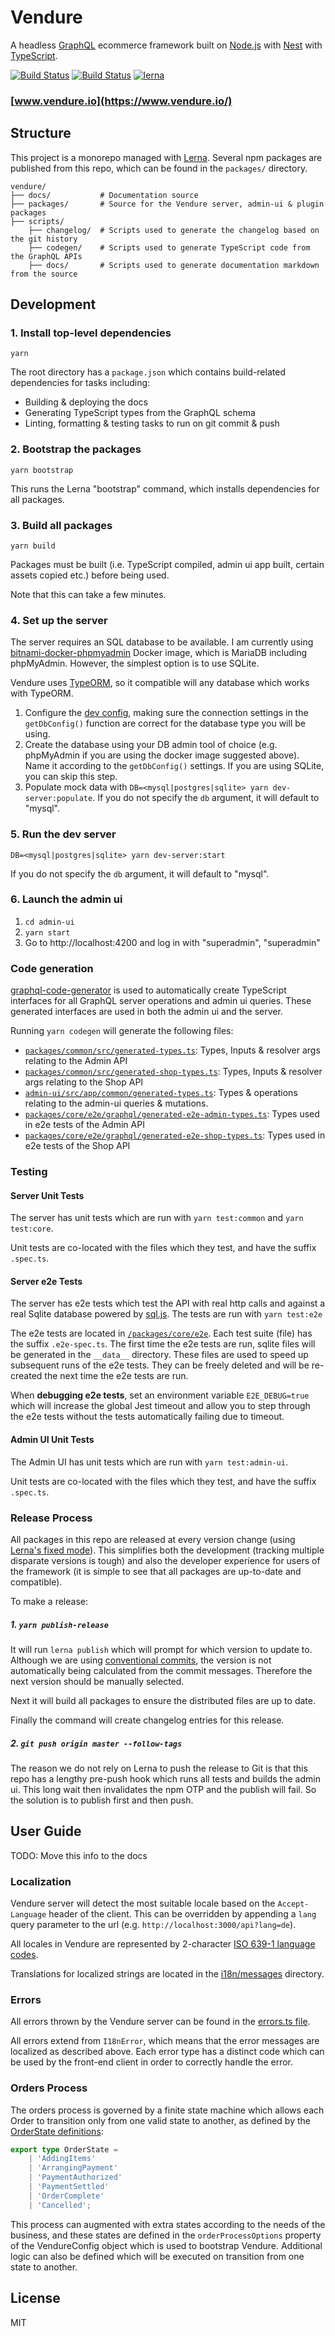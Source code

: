 # Vendure

A headless [GraphQL](https://graphql.org/) ecommerce framework built on [Node.js](https://nodejs.org) with [Nest](https://nestjs.com/) with [TypeScript](http://www.typescriptlang.org/).

[![Build Status](https://github.com/vendure-ecommerce/vendure/workflows/Build%20&%20Test/badge.svg)](https://github.com/vendure-ecommerce/vendure/actions) 
[![Build Status](https://github.com/vendure-ecommerce/vendure/workflows/Publish%20&%20Install/badge.svg)](https://github.com/vendure-ecommerce/vendure/actions)
[![lerna](https://img.shields.io/badge/maintained%20with-lerna-cc00ff.svg)](https://lernajs.io/)

### [www.vendure.io](https://www.vendure.io/)

## Structure

This project is a monorepo managed with [Lerna](https://github.com/lerna/lerna). Several npm packages are published from this repo, which can be found in the `packages/` directory.

```
vendure/
├── docs/           # Documentation source
├── packages/       # Source for the Vendure server, admin-ui & plugin packages
├── scripts/
    ├── changelog/  # Scripts used to generate the changelog based on the git history
    ├── codegen/    # Scripts used to generate TypeScript code from the GraphQL APIs
    ├── docs/       # Scripts used to generate documentation markdown from the source
```

## Development

### 1. Install top-level dependencies

`yarn`

The root directory has a `package.json` which contains build-related dependencies for tasks including:

* Building & deploying the docs 
* Generating TypeScript types from the GraphQL schema
* Linting, formatting & testing tasks to run on git commit & push

### 2. Bootstrap the packages

`yarn bootstrap`

This runs the Lerna "bootstrap" command, which installs dependencies for all packages.

### 3. Build all packages

`yarn build`

Packages must be built (i.e. TypeScript compiled, admin ui app built, certain assets copied etc.) before being used.

Note that this can take a few minutes.

### 4. Set up the server

The server requires an SQL database to be available. I am currently using [bitnami-docker-phpmyadmin](https://github.com/bitnami/bitnami-docker-phpmyadmin) Docker image,
which is MariaDB including phpMyAdmin. However, the simplest option is to use SQLite.

Vendure uses [TypeORM](http://typeorm.io), so it compatible will any database which works with TypeORM.

1. Configure the [dev config](./packages/dev-server/dev-config.ts), making sure the connection settings in the `getDbConfig()` function are correct for the database type you will be using.
2. Create the database using your DB admin tool of choice (e.g. phpMyAdmin if you are using the docker image suggested above). Name it according to the `getDbConfig()` settings. If you are using SQLite, you can skip this step.
3. Populate mock data with `DB=<mysql|postgres|sqlite> yarn dev-server:populate`. If you do not specify the `db` argument, it will default to "mysql".

### 5. Run the dev server

```
DB=<mysql|postgres|sqlite> yarn dev-server:start
```

 If you do not specify the `db` argument, it will default to "mysql".

### 6. Launch the admin ui

1. `cd admin-ui`
2. `yarn start`
3. Go to http://localhost:4200 and log in with "superadmin", "superadmin"

### Code generation

[graphql-code-generator](https://github.com/dotansimha/graphql-code-generator) is used to automatically create TypeScript interfaces
for all GraphQL server operations and admin ui queries. These generated interfaces are used in both the admin ui and the server.

Running `yarn codegen` will generate the following files:

* [`packages/common/src/generated-types.ts`](./packages/common/src/generated-types.ts): Types, Inputs & resolver args relating to the Admin API
* [`packages/common/src/generated-shop-types.ts`](./packages/common/src/generated-shop-types.ts): Types, Inputs & resolver args relating to the Shop API
* [`admin-ui/src/app/common/generated-types.ts`](./admin-ui/src/app/common/generated-types.ts): Types & operations relating to the admin-ui queries & mutations.
* [`packages/core/e2e/graphql/generated-e2e-admin-types.ts`](./packages/core/e2e/graphql/generated-e2e-admin-types.ts): Types used in e2e tests of the Admin API
* [`packages/core/e2e/graphql/generated-e2e-shop-types.ts`](./packages/core/e2e/graphql/generated-e2e-shop-types.ts): Types used in e2e tests of the Shop API

### Testing

#### Server Unit Tests

The server has unit tests which are run with `yarn test:common` and `yarn test:core`.

Unit tests are co-located with the files which they test, and have the suffix `.spec.ts`.

#### Server e2e Tests

The server has e2e tests which test the API with real http calls and against a real Sqlite database powered by [sql.js](https://github.com/kripken/sql.js/). 
The tests are run with `yarn test:e2e`

The e2e tests are located in [`/packages/core/e2e`](./packages/core/e2e). Each test suite (file) has the suffix `.e2e-spec.ts`. The first time the e2e tests are run,
sqlite files will be generated in the `__data__` directory. These files are used to speed up subsequent runs of the e2e tests. They can be freely deleted
and will be re-created the next time the e2e tests are run.

When **debugging e2e tests**, set an environment variable `E2E_DEBUG=true` which will increase the global Jest timeout and allow you to step through the e2e tests without the tests automatically failing due to timeout.

#### Admin UI Unit Tests

The Admin UI has unit tests which are run with `yarn test:admin-ui`.

Unit tests are co-located with the files which they test, and have the suffix `.spec.ts`.

### Release Process

All packages in this repo are released at every version change (using [Lerna's fixed mode](https://github.com/lerna/lerna#fixedlocked-mode-default)). This simplifies both the development (tracking multiple disparate versions is tough) and also the developer experience for users of the framework (it is simple to see that all packages are up-to-date and compatible).

To make a release:

##### 1. `yarn publish-release`

It will run `lerna publish` which will prompt for which version to update to. Although we are using [conventional commits](https://www.conventionalcommits.org), the version is not automatically being calculated from the commit messages. Therefore the next version should be manually selected. 

Next it will build all packages to ensure the distributed files are up to date.

Finally the command will create changelog entries for this release.

##### 2. `git push origin master --follow-tags`

The reason we do not rely on Lerna to push the release to Git is that this repo has a lengthy pre-push hook which runs all tests and builds the admin ui. This long wait then invalidates the npm OTP and the publish will fail. So the solution is to publish first and then push.


## User Guide

TODO: Move this info to the docs

### Localization

Vendure server will detect the most suitable locale based on the `Accept-Language` header of the client.
This can be overridden by appending a `lang` query parameter to the url (e.g. `http://localhost:3000/api?lang=de`). 

All locales in Vendure are represented by 2-character [ISO 639-1 language codes](https://en.wikipedia.org/wiki/List_of_ISO_639-1_codes).

Translations for localized strings are located in the [i18n/messages](./packages/core/src/i18n/messages) directory.

### Errors

All errors thrown by the Vendure server can be found in the [errors.ts file](./packages/core/src/common/error/errors.ts). 

All errors extend from `I18nError`, which means that the error messages are localized as described above. Each error type
has a distinct code which can be used by the front-end client in order to correctly handle the error.

### Orders Process

The orders process is governed by a finite state machine which allows each Order to transition only from one valid state
to another, as defined by the [OrderState definitions](packages/core/src/service/helpers/order-state-machine/order-state.ts):

```TypeScript
export type OrderState =
    | 'AddingItems'
    | 'ArrangingPayment'
    | 'PaymentAuthorized'
    | 'PaymentSettled'
    | 'OrderComplete'
    | 'Cancelled';
```

This process can augmented with extra states according to the needs of the business, and these states are defined
in the `orderProcessOptions` property of the VendureConfig object which is used to bootstrap Vendure. Additional
logic can also be defined which will be executed on transition from one state to another.

## License

MIT
